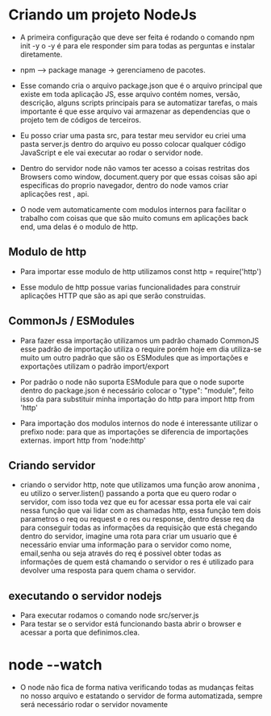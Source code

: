# Criando um projeto NodeJs

- A primeira configuração que deve ser feita é rodando o comando npm init -y 
o -y é para ele responder sim para todas as perguntas e instalar diretamente.

- npm --> package manage -> gerenciameno de pacotes.

- Esse comando cria o arquivo package.json que é o arquivo principal que existe 
em toda aplicação JS, esse arquivo contém nomes, versão, descrição, alguns scripts
principais para se automatizar tarefas, o mais importante é que esse arquivo vai 
armazenar as dependencias que o projeto tem de códigos de terceiros. 

- Eu posso criar uma pasta src, para testar meu servidor eu criei uma pasta server.js
dentro do arquivo eu posso colocar qualquer código JavaScript e ele vai executar ao rodar 
o servidor node.

- Dentro do servidor node não vamos ter acesso a coisas restritas dos Browsers como window, document.query por que essas coisas são api especificas do proprio navegador, dentro do node 
vamos criar aplicações rest , api.

- O node vem automaticamente com modulos internos para facilitar o trabalho com coisas que 
que são muito comuns em aplicações back end, uma delas é o modulo de http.

## Modulo de http 
- Para importar esse modulo de http utilizamos      const http = require('http')

- Esse modulo de http possue varias funcionalidades para construir aplicações HTTP 
que são as api que serão construidas.

## CommonJs / ESModules
- Para fazer essa importação utilizamos um padrão chamado CommonJS esse padrão de 
importação utiliza o require porém hoje em dia utiliza-se muito um outro padrão que 
são os ESModules que as importações e exportações utilizam o padrão import/export 

- Por padrão o node não suporta ESModule para que o node suporte dentro do package.json
é necessário colocar o "type": "module",  feito isso da para substituir minha importação 
do http para     import http from 'http'

- Para importação dos modulos internos do node é interessante utilizar o prefixo node: para 
que as importações se diferencia de importações externas.    import http from 'node:http'

## Criando servidor
- criando o servidor http, note que utilizamos uma função arow anonima , eu utilizo o 
server.listen() passando a porta que eu quero rodar o servidor, com isso toda vez que eu 
for acessar essa porta ele vai cair nessa  função que vai lidar com as chamadas http, 
essa função tem dois parametros o req ou request e o res ou response, dentro desse req da 
para conseguir todas as informações da requisição que está chegando dentro do servidor, imagine 
uma rota para criar um usuario que é necessário enviar uma informação para o servidor como nome,
email,senha ou seja através do req é possivel obter todas as informações de quem está chamando 
o servidor o res é utilizado para devolver uma resposta para quem chama o servidor. 

## executando o servidor nodejs
- Para executar rodamos o comando node src/server.js
- Para testar se o servidor está funcionando basta abrir o browser e acessar a porta que definimos.clea.

# node --watch
- O node não fica de forma nativa verificando todas as mudanças feitas no nosso arquivo 
e estatando o servidor de forma automatizada, sempre será necessário rodar o servidor 
novamente 